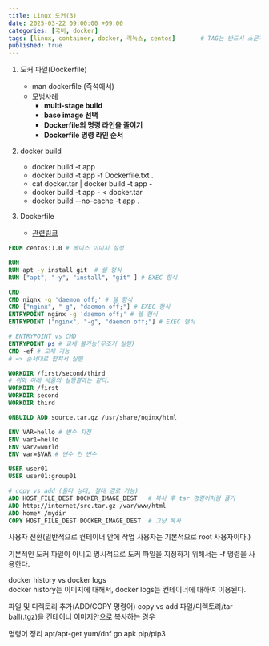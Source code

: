 ```yaml
---
title: Linux 도커(3)
date: 2025-03-22 09:00:00 +09:00
categories: [국비, docker]
tags: [linux, container, docker, 리눅스, centos]		# TAG는 반드시 소문자로 이루어져야함!
published: true
---
```

1. 도커 파일(Dockerfile)
    - man dockerfile (즉석에서)
    - [모범사례](https://docs.docker.com/develop/develop-images/dockerfile_best-practices/)
        - **multi-stage build**
        - **base image 선택**
        - **Dockerfile의 명령 라인을 줄이기** 
        - **Dockerfile 명령 라인 순서**

2. docker build
    - docker build -t app
    - docker build -t app -f Dockerfile.txt .
    - cat docker.tar | docker build -t app -
    - docker build -t app - < docker.tar
    - docker build --no-cache -t app .

3. Dockerfile
    - [관련링크](https://docs.docker.com/engine/reference/builder/
    )

```dockerfile
FROM centos:1.0 # 베이스 이미지 설정

RUN
RUN apt -y install git  # 쉘 형식
RUN ["apt", "-y", "install", "git" ] # EXEC 형식

CMD 
CMD nignx -g 'daemon off;' # 쉘 형식
CMD ["nginx", "-g", "daemon off;"] # EXEC 형식
ENTRYPOINT nginx -g 'daemon off;' # 쉘 형식
ENTRYPOINT ["nginx", "-g", "daemon off;"] # EXEC 형식

# ENTRYPOINT vs CMD 
ENTRYPOINT ps # 교체 불가능(무조거 실행)
CMD -ef # 교체 가능
# => 순서대로 합쳐서 실행

WORKDIR /first/second/third
# 위와 아래 세줄의 실행결과는 같다.
WORKDIR /first
WORKDIR second
WORKDIR third

ONBUILD ADD source.tar.gz /usr/share/nginx/html

ENV VAR=hello # 변수 지정
ENV var1=hello 
ENV var2=world
ENV var=$VAR # 변수 안 변수

USER user01
USER user01:group01

# copy vs add (둘다 상대, 절대 경로 가능)
ADD HOST_FILE_DEST DOCKER_IMAGE_DEST   # 복사 후 tar 명령어처럼 풀기
ADD http://internet/src.tar.gz /var/www/html
ADD home* /mydir
COPY HOST_FILE_DEST DOCKER_IMAGE_DEST  # 그냥 복사
```
사용자 전환(일반적으로 컨테이너 안에 작업 사용자는 기본적으로 root 사용자이다.)

기본적인 도커 파일이 아니고 명시적으로 도커 파일을 지정하기 위해서는 -f 명령을 사용한다.

docker history vs docker logs  
docker history는 이미지에 대해서, docker logs는 컨테이너에 대하여 이용된다.

파일 및 디렉토리 추가(ADD/COPY 명령어)
copy vs add
파일/디렉토리/tar ball(.tgz)을 컨테이너 이미지안으로 복사하는 경우

명령어 정리
apt/apt-get
yum/dnf
go
apk
pip/pip3
